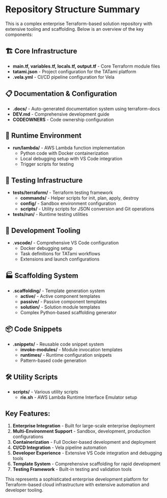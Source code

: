 # Repository Structure Summary

This is a complex enterprise Terraform-based solution repository with extensive tooling and scaffolding. Below is an overview of the key components:

## 🏗️ **Core Infrastructure**
- **main.tf, variables.tf, locals.tf, output.tf** - Core Terraform module files
- **tatami.json** - Project configuration for the TATami platform
- **.vela.yml** - CI/CD pipeline configuration for Vela

## 📋 **Documentation & Configuration**
- **.docs/** - Auto-generated documentation system using terraform-docs
- **DEV.md** - Comprehensive development guide
- **CODEOWNERS** - Code ownership configuration

## 🐳 **Runtime Environment**
- **run/lambda/** - AWS Lambda function implementation
  - Python code with Docker containerization
  - Local debugging setup with VS Code integration
  - Trigger scripts for testing

## 🧪 **Testing Infrastructure**
- **tests/terraform/** - Terraform testing framework
  - **commands/** - Helper scripts for init, plan, apply, destroy
  - **config/** - Sandbox environment configuration
  - **scripts/** - Utility scripts for JSON conversion and Git operations
- **tests/run/** - Runtime testing utilities

## 🔧 **Development Tooling**
- **.vscode/** - Comprehensive VS Code configuration
  - Docker debugging setup
  - Task definitions for TATami workflows
  - Extensions and launch configurations

## 🏭 **Scaffolding System**
- **.scaffolding/** - Template generation system
  - **active/** - Active component templates
  - **passive/** - Passive component templates
  - **solution/** - Solution module templates
  - Complex Python-based scaffolding generator

## 📦 **Code Snippets**
- **.snippets/** - Reusable code snippet system
  - **invoke-modules/** - Module invocation templates
  - **runtimes/** - Runtime configuration snippets
  - Pattern-based code generation

## 🛠️ **Utility Scripts**
- **scripts/** - Various utility scripts
  - **rie.sh** - AWS Lambda Runtime Interface Emulator setup

## Key Features:
1. **Enterprise Integration** - Built for large-scale enterprise deployment
2. **Multi-Environment Support** - Sandbox, development, production configurations
3. **Containerization** - Full Docker-based development and deployment
4. **CI/CD Integration** - Vela pipeline automation
5. **Developer Experience** - Extensive VS Code integration and debugging tools
6. **Template System** - Comprehensive scaffolding for rapid development
7. **Testing Framework** - Built-in testing and validation tools

This represents a sophisticated enterprise development platform for Terraform-based cloud infrastructure with extensive automation and developer tooling.
